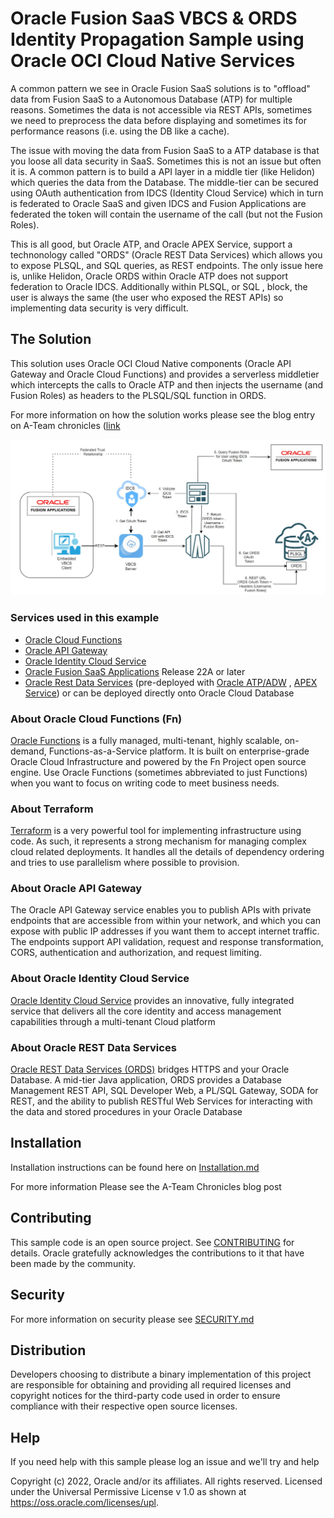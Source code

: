 # Oracle Fusion SaaS VBCS & ORDS Identity Propagation Sample using Oracle OCI Cloud Native Services

A common pattern we see in Oracle Fusion SaaS solutions is to "offload" data from Fusion SaaS to a Autonomous Database (ATP) for multiple reasons. Sometimes the data is not accessible via REST APIs, sometimes we need to preprocess the data before displaying and sometimes its for performance reasons (i.e. using the DB like a cache).

The issue with moving the data from Fusion SaaS to a ATP database is  that you loose all data security in SaaS. Sometimes this is not an issue but often it is. A common pattern is to build a API layer in a middle tier (like Helidon) which queries the data from the Database. The middle-tier  can be secured using OAuth authentication from IDCS (Identity Cloud Service) which in turn is federated to Oracle SaaS and given IDCS and Fusion Applications are federated the token will contain the username of the call (but not the Fusion Roles).

This is all good, but Oracle ATP, and Oracle APEX Service, support a technonology called "ORDS" (Oracle REST Data Services) which allows you to expose PLSQL, and SQL queries, as REST endpoints. The only issue here is, unlike Helidon, Oracle ORDS within Oracle ATP does not support federation to Oracle IDCS. Additionally within PLSQL, or SQL , block, the user is always the same (the user who exposed the REST APIs) so implementing data security is very difficult.

## The Solution

This solution uses Oracle OCI Cloud Native components (Oracle API Gateway and Oracle Cloud Functions) and provides a serverless middletier which intercepts the calls to Oracle ATP and then injects the username (and Fusion Roles) as headers to the PLSQL/SQL function in ORDS.

For more information on how the solution works please see the blog entry on A-Team chronicles ([link](https://www.ateam-oracle.com/post/identity-propagation-to-ords-for-a-vbcs-fusion-saas-extension)

![](docs/fusion-ords-identityprop-arch.jpg)

### Services used in this example

* [Oracle Cloud Functions](https://docs.oracle.com/en-us/iaas/Content/Functions/Concepts/functionsoverview.htm)
* [Oracle API Gateway](https://docs.oracle.com/en-us/iaas/Content/APIGateway/Concepts/apigatewayoverview.htm)
* [Oracle Identity Cloud Service](https://docs.oracle.com/en/cloud/paas/identity-cloud/index.html) 
* [Oracle Fusion SaaS Applications](https://www.oracle.com/uk/applications/) Release 22A or later
* [Oracle Rest Data Services](https://www.oracle.com/uk/database/technologies/appdev/rest.html)  (pre-deployed with [Oracle ATP/ADW](https://www.oracle.com/uk/autonomous-database/) , [APEX Service](https://apex.oracle.com/en/platform/apex-service/)) or can be deployed directly onto Oracle Cloud Database

### About Oracle Cloud Functions (Fn)
[Oracle Functions](https://docs.oracle.com/en-us/iaas/Content/Functions/home.htm#top) is a fully managed, multi-tenant, highly scalable, on-demand, Functions-as-a-Service platform. It is built on enterprise-grade Oracle Cloud Infrastructure and powered by the Fn Project open source engine. Use Oracle Functions (sometimes abbreviated to just Functions) when you want to focus on writing code to meet business needs.

### About Terraform
[Terraform](https://www.terraform.io/) is a very powerful tool for implementing infrastructure using code. As such, it represents a strong mechanism for managing complex 
cloud related deployments. It handles all the details of dependency ordering and tries to use parallelism where possible to provision.

### About Oracle API Gateway

The Oracle API Gateway service enables you to publish APIs with private endpoints that are accessible from within your network, and which you can expose with public IP addresses if you want them to accept internet traffic. The endpoints support API validation, request and response transformation, CORS, authentication and authorization, and request limiting.

### About Oracle Identity Cloud Service

[Oracle Identity Cloud Service](https://docs.oracle.com/en/cloud/paas/identity-cloud/index.html) provides an innovative, fully integrated service that delivers all the core identity and access management capabilities through a multi-tenant Cloud platform

### About Oracle REST Data Services

[Oracle REST Data Services (ORDS)](https://www.oracle.com/uk/database/technologies/appdev/rest.html) bridges HTTPS and your Oracle Database. A mid-tier Java application, ORDS provides a Database Management REST API, SQL Developer Web, a PL/SQL Gateway, SODA for REST, and the ability to publish RESTful Web Services for interacting with the data and stored procedures in your Oracle Database

## Installation

Installation instructions can be found here on [Installation.md](INSTALLATION.md) 

For more information Please see the A-Team Chronicles blog post

## Contributing

This sample code is an open source project. See [CONTRIBUTING](CONTRIBUTING.md) for details. Oracle gratefully acknowledges the contributions to it that have been made by the community.

## Security

For more information on security please see [SECURITY.md](SECURITY.md)

## Distribution

Developers choosing to distribute a binary implementation of this project are responsible for obtaining and providing all required licenses and copyright notices for the third-party code used in order to ensure compliance with their respective open source licenses.

## Help

If you need help with this sample please log an issue and we'll try and help

Copyright (c) 2022, Oracle and/or its affiliates. All rights reserved. Licensed under the Universal Permissive License v 1.0 as shown at https://oss.oracle.com/licenses/upl.